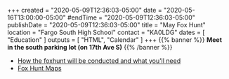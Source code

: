 +++
created = "2020-05-09T12:36:03-05:00"
date = "2020-05-16T13:00:00-05:00"
#endTime = "2020-05-09T12:36:03-05:00"
publishDate = "2020-05-09T12:36:03-05:00"
title = "May Fox Hunt"
location = "Fargo South High School"
contact = "KA0LDG"
dates = [ "Education" ]
outputs = [ "HTML", "Calendar" ]
+++
{{% banner %}}
**Meet in the south parking lot (on 17th Ave S)**
{{% /banner %}}

* [How the foxhunt will be conducted and what you'll need](https://lists.rrra.org/pipermail/rrra/2020-May/000807.html)
* [Fox Hunt Maps](/s/FSbBRYbnstjGcdw)

